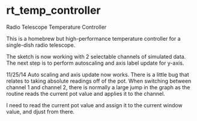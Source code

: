 rt_temp_controller
==================

Radio Telescope Temperature Controller

This is a homebrew but high-performance temperature controller
for a single-dish radio telescope.

The sketch is now working with 2 selectable channels of simulated
data. The next step is to perform autoscaling and axis label
update for y-axis.

11/25/14
Auto scaling and axis update now works. There is a little bug that
relates to taking absolute readings off of the pot. When switching
between channel 1 and channel 2, there is normally a large jump in
the graph as the routine reads the current pot value and applies
it to the channel.

I need to read the current pot value and assign it to the current
window value, and djust from there.
